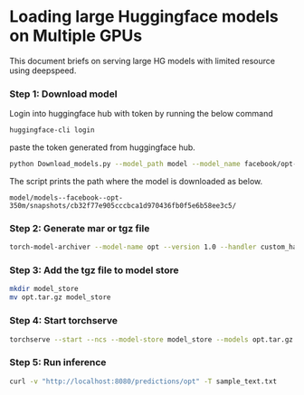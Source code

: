 # Loading large Huggingface models on Multiple GPUs

This document briefs on serving large HG models with limited resource using deepspeed.

### Step 1: Download model

Login into huggingface hub with token by running the below command

```bash
huggingface-cli login
```

paste the token generated from huggingface hub.

```bash
python Download_models.py --model_path model --model_name facebook/opt-350m --revision main
```

The script prints the path where the model is downloaded as below.

`model/models--facebook--opt-350m/snapshots/cb32f77e905cccbca1d970436fb0f5e6b58ee3c5/`

### Step 2: Generate mar or tgz file

```bash
torch-model-archiver --model-name opt --version 1.0 --handler custom_handler.py --extra-files model/models--facebook--opt-350m/snapshots/cb32f77e905cccbca1d970436fb0f5e6b58ee3c5/,ds-config.json -r requirements.txt --config-file model-config.yaml --archive-format tgz
```

### Step 3: Add the tgz file to model store

```bash
mkdir model_store
mv opt.tar.gz model_store
```

### Step 4: Start torchserve


```bash
torchserve --start --ncs --model-store model_store --models opt.tar.gz
```

### Step 5: Run inference

```bash
curl -v "http://localhost:8080/predictions/opt" -T sample_text.txt
```
